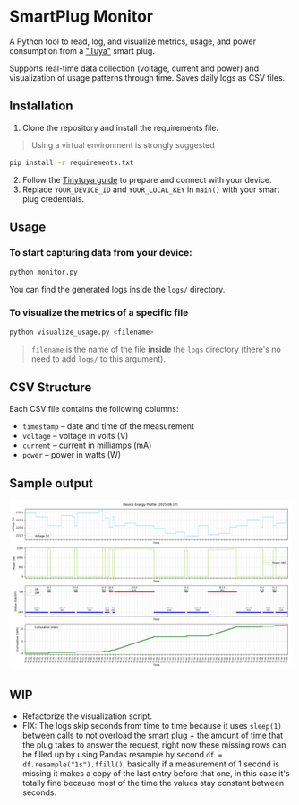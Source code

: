 # SmartPlug Monitor

A Python tool to read, log, and visualize metrics, usage, and power consumption from a ["Tuya"](https://www.tuya.com/) smart plug.

Supports real-time data collection (voltage, current and power) and visualization of usage patterns through time.
Saves daily logs as CSV files.

## Installation

1. Clone the repository and install the requirements file.

> Using a virtual environment is strongly suggested

```bash
pip install -r requirements.txt
```

2. Follow the [Tinytuya guide](https://github.com/jasonacox/tinytuya) to prepare and connect with your device.
3. Replace `YOUR_DEVICE_ID` and `YOUR_LOCAL_KEY` in `main()` with your smart plug credentials.

## Usage

### To start capturing data from your device:

```bash
python monitor.py
```
You can find the generated logs inside the `logs/` directory.

### To visualize the metrics of a specific file

```bash
python visualize_usage.py <filename>
```
> `filename` is the name of the file **inside** the `logs` directory (there's no need to add `logs/` to this argument).


## CSV Structure

Each CSV file contains the following columns:

- `timestamp` – date and time of the measurement
- `voltage` – voltage in volts (V)
- `current` – current in milliamps (mA)
- `power` – power in watts (W)

## Sample output

![Example Plot](plots/plot_sample.png)

## WIP
- Refactorize the visualization script.
- FIX: The logs skip seconds from time to time because it uses `sleep(1)` between calls to not overload the smart plug + the amount of time that the plug takes to answer the request, right now these missing rows can be filled up by using Pandas resample by second `df = df.resample("1s").ffill()`, basically if a measurement of 1 second is missing it makes a copy of the last entry before that one, in this case it's totally fine because most of the time the values stay constant between seconds.
